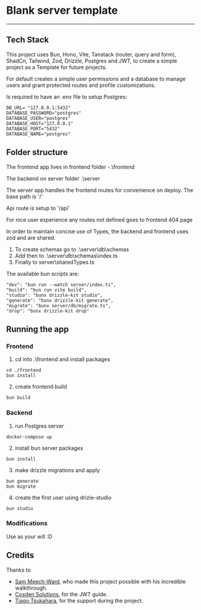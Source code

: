 # Blank server template 
---

## Tech Stack

This project uses Bun, Hono, Vite, Tanstack (router, query and form), ShadCn, Tailwind, Zod, Drizzle, Postgres and JWT, to create a simple project as a Template for future projects.

For default creates a simple user permissions and a database to manage users and grant protected routes and profile customizations.

Is required to have an .env file to setup Postgres:

```
DB_URL= "127.0.0.1:5432"
DATABASE_PASSWORD="postgres"
DATABASE_USER="postgres"
DATABASE_HOST="127.0.0.1"
DATABASE_PORT="5432"
DATABASE_NAME="postgres"
```
## Folder structure

The frontend app lives in frontend folder
-.\frontend

The backend on server folder
.\server

The server app handles the frontend routes for convenience on deploy. The base path is '/'

Api route is setup to '/api'

For nice user experience any routes not defined goes to frontend 404 page

In order to maintain concise use of Types, the backend and frontend uses zod and are shared.

1. To create schemas go to .\server\db\schemas
2. Add then to .\server\db\schemas\index.ts
3. Finally to server\sharedTypes.ts

The available bun scripts are:
```
"dev": "bun run --watch server/index.ts",
"build": "bun run vite build",
"studio": "bunx drizzle-kit studio",
"generate": "bunx drizzle-kit generate",
"migrate": "bunx server/db/migrate.ts",
"drop": "bunx drizzle-kit drop"
```
   
## Running the app

### Frontend
1. cd into .\frontend and install packages
```
cd ./frontend
bun install
```
2. create frontend build
```
bun build
```

### Backend
1. run Postgres server 
```
docker-compose up
```

2. install bun server packages
```
bun install
```

3. make drizzle migrations and apply
```
bun generate
bun migrate
```
4. create the first user using drizle-studio
```
bun studio
```
### Modifications

Use as your will :D

## Credits

Thanks to
- [Sam Meech-Ward](https://www.youtube.com/watch?v=jXyTIQOfTTk), who made this project possible with his incredible walkthrough.
- [Cosden Solutions](https://www.youtube.com/watch?v=AcYF18oGn6Y), for the JWT guide.
- [Tiago Tsukahara](https://www.linkedin.com/in/tiagotsukahara/), for the support during the project.